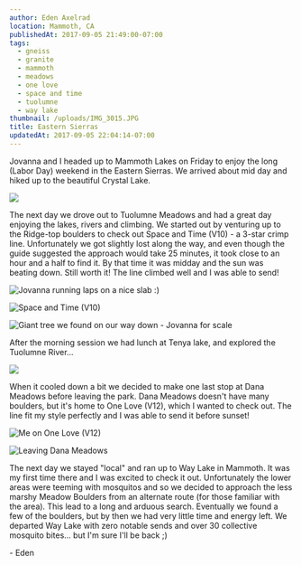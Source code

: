 ```yaml
---
author: Eden Axelrad
location: Mammoth, CA
publishedAt: 2017-09-05 21:49:00-07:00
tags:
  - gneiss
  - granite
  - mammoth
  - meadows
  - one love
  - space and time
  - tuolumne
  - way lake
thumbnail: /uploads/IMG_3015.JPG
title: Eastern Sierras
updatedAt: 2017-09-05 22:04:14-07:00
---
```


Jovanna and I headed up to Mammoth Lakes on Friday to enjoy the long (Labor Day) weekend in the Eastern Sierras. We arrived about mid day and hiked up to the beautiful Crystal Lake.

![](/uploads/IMG_3015.JPG)

The next day we drove out to Tuolumne Meadows and had a great day enjoying the lakes, rivers and climbing. We started out by venturing up to the Ridge-top boulders to check out Space and Time (V10) \- a 3-star crimp line. Unfortunately we got slightly lost along the way, and even though the guide suggested the approach would take 25 minutes, it took close to an hour and a half to find it. By that time it was midday and the sun was beating down. Still worth it! The line climbed well and I was able to send!

![Jovanna running laps on a nice slab :)](/uploads/IMG_3027.JPG)

![Space and Time (V10)](/uploads/IMG_3043.JPG)

![Giant tree we found on our way down - Jovanna for scale](/uploads/IMG_3061.JPG)

After the morning session we had lunch at Tenya lake, and explored the Tuolumne River...

![](/uploads/IMG_3097.JPG)

When it cooled down a bit we decided to make one last stop at Dana Meadows before leaving the park. Dana Meadows doesn't have many boulders, but it's home to One Love (V12), which I wanted to check out. The line fit my style perfectly and I was able to send it before sunset!

![Me on One Love (V12)](/uploads/IMG_3077.jpg)

![Leaving Dana Meadows](/uploads/IMG_3078.JPG)

The next day we stayed "local" and ran up to Way Lake in Mammoth. It was my first time there and I was excited to check it out. Unfortunately the lower areas were teeming with mosquitos and so we decided to approach the less marshy Meadow Boulders from an alternate route (for those familiar with the area). This lead to a long and arduous search. Eventually we found a few of the boulders, but by then we had very little time and energy left. We departed Way Lake with zero notable sends and over 30 collective mosquito bites... but I'm sure I'll be back ;)

\- Eden

